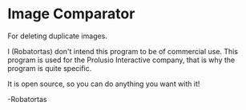 # Image Comparator
For deleting duplicate images.

I (Robatortas) don't intend this program to be of commercial use.
This program is used for the Prolusio Interactive company, that is why the program is quite specific.

It is open source, so you can do anything you want with it!

-Robatortas
